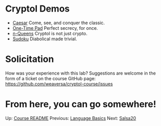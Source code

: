 # Cryptol Demos

* [Caesar](Caesar.md)
  Come, see, and conquer the classic.
* [One-Time Pad](OneTimePad.md)
  Perfect secrecy, for once.
* [n-Queens](NQueens.md)
  Cryptol is not just crypto.
* [Sudoku](Sudoku.md)
  Diabolical made trivial.

# Solicitation

How was your experience with this lab? Suggestions are welcome in the
form of a ticket on the course GitHub page:
https://github.com/weaversa/cryptol-course/issues

# From here, you can go somewhere!

Up: [Course README](/README.md)
Previous: [Language Basics](/labs/Language/Basics.md)
Next: [Salsa20](/labs/Salsa20/Salsa20.md)
